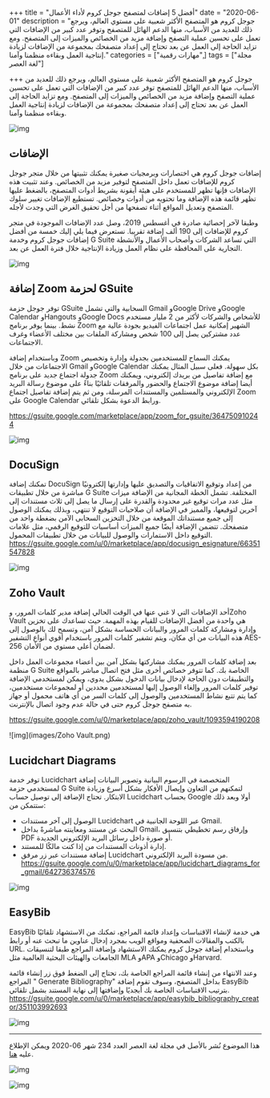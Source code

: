 +++
title = "أفضل 5 إضافات لمتصفح جوجل كروم لأداء الأعمال"
date = "2020-06-01"
description = "جوجل كروم هو المتصفح الأكثر شعبية على مستوي العالم، ويرجع ذلك للعديد من الأسباب، منها الدعم الهائل للمتصفح وتوفر عدد كبير من الإضافات التي تعمل على تحسين عملية التصفح وإضافة مزيد من الخصائص والميزات إلى المتصفح. ومع تزايد الحاجة إلى العمل عن بعد تحتاج إلى إعداد متصفحك بمجموعة من الإضافات لزيادة إنتاجية العمل وبقاءه منظمنا وآمنا."
categories = ["مهارات رقمية",]
tags = ["مجلة لغة العصر"]

+++
جوجل كروم هو المتصفح الأكثر شعبية على مستوي العالم، ويرجع ذلك للعديد من الأسباب، منها الدعم الهائل للمتصفح توفر عدد كبير من الإضافات التي تعمل على تحسين عملية التصفح وإضافة مزيد من الخصائص والميزات إلى المتصفح. ومع تزايد الحاجة إلى العمل عن بعد تحتاج إلى إعداد متصفحك بمجموعة من الإضافات لزيادة إنتاجية العمل وبقاءه منظمنا وآمنا.

![img](thumbnail-0.png)

## اﻹضافات

إضافات جوجل كروم هي اختصارات وبرمجيات صغيرة يمكنك تثبيتها من خلال متجر جوجل كروم للإضافات تعمل داخل المتصفح لتوفير مزيد من الخصائص. وعند تثبيت هذه الإضافات فإنها تظهر للمستخدم على هيئة أيقونة بشريط أدوات المتصفح، بالضغط عليها تظهر قائمة هذه الإضافة وما تحتويه من أدوات وخصائص. تستطيع الإضافات تغيير سلوك المتصفح وتعديل المواقع أثناء تصفحها من أجل تحقيق الغرض التي وجدت لأجله.

وطبقا لآخر إحصائية صادرة في أغسطس 2019، وصل عدد الإضافات الموجودة في متجر كروم للإضافات إلى 190 ألف إضافة تقريبا. نستعرض فيما يلي إليك خمسة من أفضل إضافات جوجل كروم وخدمة G Suite التي تساعد الشركات وأصحاب الأعمال والأنشطة التجارية على المحافظة على نظام العمل وزيادة الإنتاجية خلال فترة العمل عن بعد.

![img](images/G-Suite.png)

## إضافة Zoom لحزمة GSuite

توفر جوجل حزمة GSuite السحابية والتي تشمل Gmail وGoogle Drive وGoogle Calendar وHangouts وGoogle Docs للأشخاص والشركات لأكثر من 2 مليار مستخدم نشط. بينما يوفر برنامج Zoom الشهير إمكانية عمل اجتماعات الفيديو بجودة عالية مع عدد مشتركين يصل إلى 100 شخص ومشاركة الملفات بين مختلف الأعضاء وغرف الاجتماعات.

وباستخدام إضافة Zoom يمكنك السماح للمستخدمين بجدولة وإدارة وتخصيص الاجتماعات من خلال Gmail وGoogle Calendar بكل سهولة. فعلى سبيل المثال يمكنك جدولة اجتماع جديد على برنامج Zoom مع إضافة تفاصيل من بريدك إلكتروني، ويمكنك أيضا إضافة موضوع الاجتماع والحضور والمرفقات تلقائيًا بناءً على موضوع رسالة البريد الإلكتروني والمستلمين والمستندات المرسلة، ومن ثم يتم إضافة تفاصيل اجتماع Zoom على Google Calendar ورابط الدعوة بشكل تلقائي.

https://gsuite.google.com/marketplace/app/zoom_for_gsuite/364750910244

![img](images/Zoom.png)

## DocuSign

تمكنك إضافة DocuSign من إعداد وتوقيع الاتفاقيات والتصديق عليها وإدارتها إلكترونيًا مباشرة من خلال تطبيقات G Suite المختلفة. تشمل الخطة المجانية من الإضافة ميزات مثل عدد مرات توقيع غير محدودة والقدرة على إرسال ما يصل إلى ثلاث مستندات إلى آخرين لتوقيعها، والمميز في الإضافة أن صلاحيات التوقيع لا تنتهي، وبذلك يمكنك الوصول إلى جميع مستنداتك الموقعة من خلال التخزين السحابى الآمن بضغطة واحد من متصفحك. تتضمن الإضافة أيضًا جميع الميزات أساسيات للتوقيع الرقمي، مثل علامات التوقيع داخل الاستمارات والوصول للبيانات من خلال تطبيقات المحمول.
https://gsuite.google.com/u/0/marketplace/app/docusign_esignature/66351547828

![img](images/DocuSign.png)

## Zoho Vault

أحد الإضافات التي لا غني عنها في الوقت الحالي إضافة مدير كلمات المرور، وZoho Vault هي واحدة من أفضل الإضافات للقيام بهذه المهمة. حيث تساعدك على تخزين وإدارة ومشاركة كلمات المرور والبيانات الحساسة بشكل آمن، وتسمح لك بالوصول إلى هذه البيانات من أي مكان، ويتم تشفير كلمات المرور باستخدام أقوي أنواع التشفير AES-256 لضمان أعلى مستوي من الأمان.

بعد إضافة كلمات المرور يمكنك مشاركتها بشكل آمن بين أعضاء مجموعات العمل داخل منظمة G Suite الخاصة بك. كما تتوفر خصائص أخرى مثل فتح اتصال مباشر بالمواقع والتطبيقات دون الحاجة لإدخال بيانات الدخول بشكل يدوي، ويمكن لمستخدمي الإضافة توفير كلمات المرور وإلغاء الوصول إليها لمستخدمين محددين أو لمجموعات مستخدمين، كما يتم تتبع نشاط المستخدمين والوصول إلى كلمات السر من أي هاتف محمول أو جهاز به متصفح جوجل كروم حتى في حالة عدم وجود اتصال بالإنترنت.

https://gsuite.google.com/u/0/marketplace/app/zoho_vault/1093594190208

![img](images/Zoho Vault.png)

## Lucidchart Diagrams

توفر خدمة Lucidchart المتخصصة في الرسوم البيانية وتصوير البيانات إضافة لمستخدمي حزمة G Suite لتمكنهم من التعاون وإيصال الأفكار بشكل أسرع وزيادة الابتكار. تحتاج الإضافة إلى توصيل حساب Lucidchart بحساب Google أولا وبعد ذلك ستتمكن من:

- الوصول إلى آخر مستندات Lucidchart عبر اللوحة الجانبية في Gmail.
- البحث عن مستند ومعاينته مباشرةً بداخل Gmail، وإرفاق رسم تخطيطي بتنسيق PDF أو صورة داخل رسائل البريد الإلكتروني الجديدة.
- إدارة أذونات المستندات من إذا كنت مالكًا للمستند.
- إضافة مستندات عبر زر مرفق Lucidchart من مسودة البريد الإلكتروني.
https://gsuite.google.com/u/0/marketplace/app/lucidchart_diagrams_for_gmail/642736374576

![img](images/Lucidchart.png)

## EasyBib

EasyBib هي خدمة لإنشاء الاقتباسات وإعداد قائمة المراجع، تمكنك من الاستشهاد تلقائيًا بالكتب والمقالات الصحفية ومواقع الويب بمجرد إدخال عناوين ما تبحث عنه أو رابط URL. وباستخدام إضافة جوجل كروم يمكنك الاستشهاد وإضافة المراجع طبقا لتنسيقات الجامعات والهيئات البحثية العالمية مثل MLA وAPA وChicago وHarvard.

وعند الانتهاء من إنشاء قائمة المراجع الخاصة بك، تحتاج إلى الضغط فوق زر إنشاء قائمة المراجع " Generate Bibliography" بداخل المتصفح، وسوف تقوم إضافة EasyBib بترتيب الاقتباسات الخاصة بك أبجديًا وإضافتها إلى نهاية المستند بشمل تلقائي.
https://gsuite.google.com/u/0/marketplace/app/easybib_bibliography_creator/351103992693

![img](images/EasyBib.png)

---

هذا الموضوع نُشر باﻷصل في مجلة لغة العصر العدد 234 شهر 06-2020 ويمكن الإطلاع عليه [هنا](https://drive.google.com/file/d/13i7pxRXJA4Jngu5SAuP2_c3D7V0ZSuaA/view?usp=sharing).

![img](images/234-2.png)

![img](images/234-3.png)

